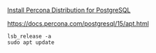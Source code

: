 


[Install Percona Distribution for PostgreSQL](https://docs.percona.com/postgresql/15/installing.html)

https://docs.percona.com/postgresql/15/apt.html


```
lsb_release -a
sudo apt update
```